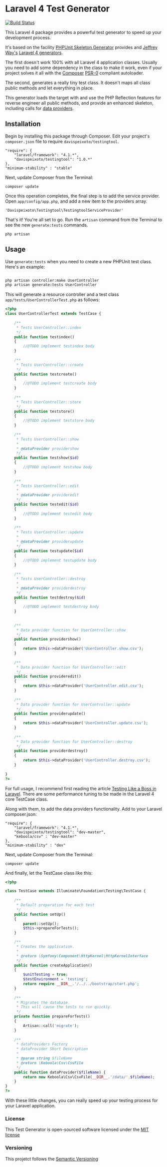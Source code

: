 Laravel 4 Test Generator
========================

[![Build Status](https://travis-ci.org/davispeixoto/Laravel-4-Test-Generator.svg?branch=master)](https://travis-ci.org/davispeixoto/Laravel-4-Test-Generator)

This Laravel 4 package provides a powerful test generator to speed up your development process.

It's based on the facility [PHPUnit Skeleton Generator](http://phpunit.de/manual/current/en/skeleton-generator.html) provides and [Jeffrey Way's](http://jeffrey-way.com/) [Laravel 4 generators](https://github.com/JeffreyWay/Laravel-4-Generators).

The first doesn't work 100% with all Laravel 4 application classes. Usually you need to add some dependency in the class to make it work, even if your project solves it all with the [Composer](https://getcomposer.org/) [PSR-0](https://github.com/php-fig/fig-standards/blob/master/accepted/PSR-0.md) compliant autoloader.

The second, generates a really tiny test class. It doesn't maps all class public methods and let everything in place.

This generator loads the target with and use the PHP Reflection features for reverse engineer all public methods, and provide an enhanced skeleton, including calls for [data providers](http://phpunit.de/manual/current/en/writing-tests-for-phpunit.html#writing-tests-for-phpunit.data-providers).

Installation
------------

Begin by installing this package through Composer. Edit your project's `composer.json` file to require `davispeixoto/testingtool`.

	"require": {
		"laravel/framework": "4.1.*",
		"davispeixoto/testingtool": "1.0.*"
	},
	"minimum-stability" : "stable"

Next, update Composer from the Terminal:

    composer update

Once this operation completes, the final step is to add the service provider. Open `app/config/app.php`, and add a new item to the providers array.

    'Davispeixoto\Testingtool\TestingtoolServiceProvider'

That's it! You're all set to go. Run the `artisan` command from the Terminal to see the new `generate:tests` commands.

    php artisan

Usage
-----

Use `generate:tests` when you need to create a new PHPUnit test class.
Here's an example:

```bash

php artisan controller:make UserController
php artisan generate:tests UserController
```

This will generate a resource controller and a test class `app/tests/UserControllerTest.php` as follows:

```php
<?php
class UserControllerTest extends TestCase {
	
	/**
	 * Tests UserController::index
	 */
	public function testindex()
	{
		//@TODO implement testindex body
	}
	
	/**
	 * Tests UserController::create
	 */
	public function testcreate()
	{
		//@TODO implement testcreate body
	}
	
	/**
	 * Tests UserController::store
	 */
	public function teststore()
	{
		//@TODO implement teststore body
	}
	
	/**
	 * Tests UserController::show
	 *
	 * @dataProvider providershow
	 */
	public function testshow($id)
	{
		//@TODO implement testshow body
	}
	
	/**
	 * Tests UserController::edit
	 *
	 * @dataProvider provideredit
	 */
	public function testedit($id)
	{
		//@TODO implement testedit body
	}
	
	/**
	 * Tests UserController::update
	 *
	 * @dataProvider providerupdate
	 */
	public function testupdate($id)
	{
		//@TODO implement testupdate body
	}
	
	/**
	 * Tests UserController::destroy
	 *
	 * @dataProvider providerdestroy
	 */
	public function testdestroy($id)
	{
		//@TODO implement testdestroy body
	}
	
	
	/**
	 * Data provider function for UserController::show
	 */
	public function providershow()
	{
		return $this->dataProvider('UserController.show.csv');
	}
	
	/**
	 * Data provider function for UserController::edit
	 */
	public function provideredit()
	{
		return $this->dataProvider('UserController.edit.csv');
	}
	
	/**
	 * Data provider function for UserController::update
	 */
	public function providerupdate()
	{
		return $this->dataProvider('UserController.update.csv');
	}
	
	/**
	 * Data provider function for UserController::destroy
	 */
	public function providerdestroy()
	{
		return $this->dataProvider('UserController.destroy.csv');
	}
	
}
?>
```

For full usage, I recommend first reading the article [Testing Like a Boss in Laravel](http://code.tutsplus.com/tutorials/testing-like-a-boss-in-laravel-models--net-30087). There are some performance tuning to be made in the Laravel 4 core TestCase class.

Along with them, to add the data providers functionality. Add to your Laravel composer.json:

	"require": {
		"laravel/framework": "4.1.*",
		"davispeixoto/testingtool": "dev-master",
		"keboola/csv" : "dev-master"
	},
	"minimum-stability" : "dev"
	
Next, update Composer from the Terminal:

    composer update
	
And finally, let the TestCase class like this:

```php
<?php

class TestCase extends Illuminate\Foundation\Testing\TestCase {
	
	/**
	 * Default preparation for each test
	 */
	public function setUp()
	{
		parent::setUp();
		$this->prepareForTests();
	}

	/**
	 * Creates the application.
	 *
	 * @return \Symfony\Component\HttpKernel\HttpKernelInterface
	 */
	public function createApplication()
	{
		$unitTesting = true;
		$testEnvironment = 'testing';
		return require __DIR__.'/../../bootstrap/start.php';
	}
	
	/**
	 * Migrates the database.
	 * This will cause the tests to run quickly.
	 */
	private function prepareForTests()
	{
		Artisan::call('migrate');
	}
	
	/**
	 * dataProviders Factory
	 * dataProvider Short Description
	 *
	 * @param string $fileName
	 * @return \Keboola\Csv\CsvFile
	 */
	public function dataProvider($fileName) {
		return new Keboola\Csv\CsvFile(__DIR__.'/data/'.$fileName);
	}
}
?>
```

With these little changes, you can really speed up your testing process for your Laravel application.

### License

This Test Generator is open-sourced software licensed under the [MIT license](http://opensource.org/licenses/MIT)

### Versioning

This projetct follows the [Semantic Versioning](http://semver.org/)
